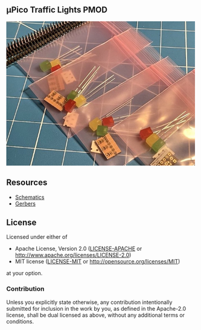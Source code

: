 ## μPico Traffic Lights PMOD

<img width="500" src="docs/traffic-lights.jpg" />

## Resources

- [Schematics](docs/traffic-lights.pdf)
- [Gerbers](docs/upico_tl_rev0x01.zip)

## License

Licensed under either of

- Apache License, Version 2.0 ([LICENSE-APACHE](LICENSE-APACHE) or
  http://www.apache.org/licenses/LICENSE-2.0)
- MIT license ([LICENSE-MIT](LICENSE-MIT) or http://opensource.org/licenses/MIT)

at your option.

### Contribution

Unless you explicitly state otherwise, any contribution intentionally submitted
for inclusion in the work by you, as defined in the Apache-2.0 license, shall be
dual licensed as above, without any additional terms or conditions.
